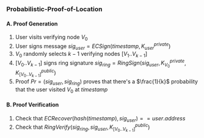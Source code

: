### Probabilistic-Proof-of-Location

#### A. Proof Generation

1. User visits verifying node $V_0$
2. User signs message $sig_{user} = ECSign(timestamp, K^{private}_{user})$
3. $V_0$ randomly selects $k-1$ verifying nodes $[V_1..V_{k-1}]$
4. $[V_0..V_{k-1}]$ signs ring signature $sig_{ring} = RingSign(sig_{user}, K^{private}_{V_0}, K^{public}_{[V_0..V_{k-1}]})$
5. Proof $Pr = (sig_{user}, sig_{ring})$ proves that there's a $\frac{1}{k}$ probability that the user visited $V_0$ at $timestamp$

#### B. Proof Verification

1. Check that $ECRecover(hash(timestamp), sig_{user}) == user.address$
2. Check that $RingVerify(sig_{ring}, sig_{user}, K^{public}_{[V_0..V_{k-1}]})$

